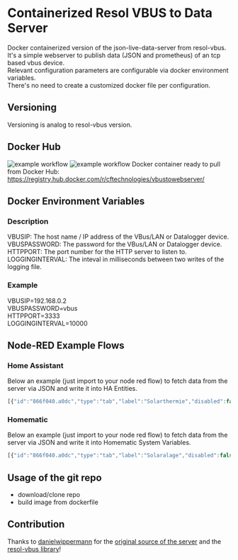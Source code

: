 # Containerized Resol VBUS to Data Server

Docker containerized version of the json-live-data-server from resol-vbus.<br>
It's a simple webserver to publish data (JSON and prometheus) of an tcp based vbus device.<br>
Relevant configuration parameters are configurable via docker environment variables. <br>
There's no need to create a customized docker file per configuration.<br>

## Versioning
Versioning is analog to resol-vbus version.<br>

## Docker Hub
![example workflow](https://github.com/cRemE-fReSh/resol-vbus_json-live-data-server_docker/actions/workflows/docker-image.yml/badge.svg)
![example workflow](https://github.com/cRemE-fReSh/resol-vbus_json-live-data-server_docker/actions/workflows/main.yml/badge.svg)
Docker container ready to pull from Docker Hub:<br>
https://registry.hub.docker.com/r/cftechnologies/vbustowebserver/<br>

## Docker Environment Variables
### Description
VBUSIP: The host name / IP address of the VBus/LAN or Datalogger device.<br>
VBUSPASSWORD: The password for the VBus/LAN or Datalogger device.<br>
HTTPPORT: The port number for the HTTP server to listen to.<br>
LOGGINGINTERVAL: The inteval in milliseconds between two writes of the logging file.<br>

### Example
VBUSIP=192.168.0.2<br>
VBUSPASSWORD=vbus<br>
HTTPPORT=3333<br>
LOGGINGINTERVAL=10000<br>

## Node-RED Example Flows
### Home Assistant
Below  an example (just import to your node red flow) to fetch data from the server via JSON and write it into HA Entities.<br>
```javascript
[{"id":"866f040.a0dc","type":"tab","label":"Solarthermie","disabled":false,"info":""},{"id":"9dfb4a61.a2689","type":"http request","z":"866f040.a0dc","name":"","method":"GET","ret":"obj","paytoqs":"ignore","url":"http://192.168.188.45:3333/api/v1/live-data","tls":"","persist":false,"proxy":"","authType":"","credentials":{},"x":370,"y":120,"wires":[["359fd186707d75b5","c893040cde3b088a","a06b7e907cedafb7","5f23bb57b752de12"]]},{"id":"3d61cadb.e05996","type":"inject","z":"866f040.a0dc","name":"1min","repeat":"60","crontab":"","once":false,"onceDelay":"","topic":"","payload":"","payloadType":"date","x":210,"y":120,"wires":[["9dfb4a61.a2689"]]},{"id":"359fd186707d75b5","type":"ha-entity","z":"866f040.a0dc","name":"SolarTempCollektor","server":"ed0e528f.b8b9f","version":1,"debugenabled":false,"outputs":1,"entityType":"sensor","config":[{"property":"name","value":"SolarTempCollektor"},{"property":"device_class","value":"temperature"},{"property":"icon","value":"mdi:solar-panel"},{"property":"unit_of_measurement","value":"°C"}],"state":"payload[1].rawValue","stateType":"msg","attributes":[],"resend":true,"outputLocation":"","outputLocationType":"none","inputOverride":"allow","outputOnStateChange":false,"outputPayload":"$entity().state ? \"on\": \"off\"","outputPayloadType":"jsonata","x":780,"y":120,"wires":[[]]},{"id":"c893040cde3b088a","type":"ha-entity","z":"866f040.a0dc","name":"Solar_Temp_WaterBufferVesselBelow","server":"ed0e528f.b8b9f","version":1,"debugenabled":false,"outputs":1,"entityType":"sensor","config":[{"property":"name","value":"SolarTempWaterBufferVesselBelow"},{"property":"device_class","value":"temperature"},{"property":"icon","value":"mdi:thermometer-low"},{"property":"unit_of_measurement","value":"°C"}],"state":"payload[2].rawValue","stateType":"msg","attributes":[],"resend":true,"outputLocation":"","outputLocationType":"none","inputOverride":"allow","outputOnStateChange":false,"outputPayload":"$entity().state ? \"on\": \"off\"","outputPayloadType":"jsonata","x":790,"y":180,"wires":[[]]},{"id":"a06b7e907cedafb7","type":"ha-entity","z":"866f040.a0dc","name":"Solar_Temp_Pipe","server":"ed0e528f.b8b9f","version":1,"debugenabled":false,"outputs":1,"entityType":"sensor","config":[{"property":"name","value":"SolarTempPipe"},{"property":"device_class","value":"temperature"},{"property":"icon","value":"mdi:pipe"},{"property":"unit_of_measurement","value":"°C"}],"state":"payload[3].rawValue","stateType":"msg","attributes":[],"resend":true,"outputLocation":"","outputLocationType":"none","inputOverride":"allow","outputOnStateChange":false,"outputPayload":"$entity().state ? \"on\": \"off\"","outputPayloadType":"jsonata","x":770,"y":240,"wires":[[]]},{"id":"5f23bb57b752de12","type":"ha-entity","z":"866f040.a0dc","name":"Solar_PumpSpeed","server":"ed0e528f.b8b9f","version":1,"debugenabled":false,"outputs":1,"entityType":"sensor","config":[{"property":"name","value":"SolarPumpSpeed"},{"property":"device_class","value":"power_factor"},{"property":"icon","value":"mdi:pump"},{"property":"unit_of_measurement","value":"%"}],"state":"payload[11].rawValue","stateType":"msg","attributes":[],"resend":true,"outputLocation":"","outputLocationType":"none","inputOverride":"allow","outputOnStateChange":false,"outputPayload":"$entity().state ? \"on\": \"off\"","outputPayloadType":"jsonata","x":770,"y":300,"wires":[[]]},{"id":"ed0e528f.b8b9f","type":"server","name":"Home Assistant","version":1,"legacy":false,"addon":true,"rejectUnauthorizedCerts":true,"ha_boolean":"y|yes|true|on|home|open","connectionDelay":true,"cacheJson":true}]
```
### Homematic
Below  an example (just import to your node red flow) to fetch data from the server via JSON and write it into Homematic System Variables.<br>
```javascript
[{"id":"866f040.a0dc","type":"tab","label":"Solaralage","disabled":false,"info":""},{"id":"9dfb4a61.a2689","type":"http request","z":"866f040.a0dc","name":"","method":"GET","ret":"obj","paytoqs":false,"url":"http://192.168.188.45:3333/api/v1/live-data","tls":"","persist":false,"proxy":"","authType":"","x":370,"y":120,"wires":[["4c32479d.39a7a8","3b55917c.f95a8e","c4d405c2.647c4","27c8b952.ec734e"]]},{"id":"4c32479d.39a7a8","type":"change","z":"866f040.a0dc","name":"Value[1]","rules":[{"t":"set","p":"payload","pt":"msg","to":"payload[1].rawValue","tot":"msg"}],"action":"","property":"","from":"","to":"","reg":false,"x":580,"y":120,"wires":[["dd8a6941.ec48b8","bd02c6dd.ffce"]]},{"id":"dd8a6941.ec48b8","type":"ccu-sysvar","z":"866f040.a0dc","name":"Solar_Temp_Kollektor","ccuConfig":"69e820bd.716","topic":"ReGaHSS/${Name}","change":true,"cache":true,"x":780,"y":120,"wires":[[]]},{"id":"3b55917c.f95a8e","type":"change","z":"866f040.a0dc","name":"Value[2]","rules":[{"t":"set","p":"payload","pt":"msg","to":"payload[2].rawValue","tot":"msg"}],"action":"","property":"","from":"","to":"","reg":false,"x":580,"y":180,"wires":[["3fd1c7b7.a81178"]]},{"id":"3fd1c7b7.a81178","type":"ccu-sysvar","z":"866f040.a0dc","name":"Solar_Temp_Puffer_Unten","ccuConfig":"69e820bd.716","topic":"ReGaHSS/${Name}","change":true,"cache":true,"x":800,"y":180,"wires":[[]]},{"id":"c4d405c2.647c4","type":"change","z":"866f040.a0dc","name":"Value[11]","rules":[{"t":"set","p":"payload","pt":"msg","to":"payload[11].rawValue","tot":"msg"}],"action":"","property":"","from":"","to":"","reg":false,"x":580,"y":300,"wires":[["21bc8fbe.2d3078"]]},{"id":"21bc8fbe.2d3078","type":"ccu-sysvar","z":"866f040.a0dc","name":"Solar_Speed_Pump","ccuConfig":"69e820bd.716","topic":"ReGaHSS/${Name}","change":false,"cache":true,"x":780,"y":300,"wires":[[]]},{"id":"3d61cadb.e05996","type":"inject","z":"866f040.a0dc","name":"1min","topic":"","payload":"","payloadType":"date","repeat":"60","crontab":"","once":false,"onceDelay":"","x":210,"y":120,"wires":[["9dfb4a61.a2689"]]},{"id":"bd02c6dd.ffce","type":"debug","z":"866f040.a0dc","name":"Debug","active":false,"tosidebar":true,"console":false,"tostatus":false,"complete":"payload","targetType":"msg","x":730,"y":80,"wires":[]},{"id":"27c8b952.ec734e","type":"change","z":"866f040.a0dc","name":"Value[3]","rules":[{"t":"set","p":"payload","pt":"msg","to":"payload[3].rawValue","tot":"msg"}],"action":"","property":"","from":"","to":"","reg":false,"x":580,"y":240,"wires":[["8248bdd1.a010d8"]]},{"id":"8248bdd1.a010d8","type":"ccu-sysvar","z":"866f040.a0dc","name":"Solar_Temp_Leitung","ccuConfig":"69e820bd.716","topic":"ReGaHSS/${Name}","change":true,"cache":true,"x":780,"y":240,"wires":[[]]},{"id":"69e820bd.716","type":"ccu-connection","z":"","name":"Home","host":"192.168.188.24","regaEnabled":true,"bcrfEnabled":true,"iprfEnabled":true,"virtEnabled":true,"bcwiEnabled":false,"cuxdEnabled":false,"regaPoll":true,"regaInterval":"30","rpcPingTimeout":"60","rpcInitAddress":"192.168.188.45","rpcServerHost":"127.0.0.1","rpcBinPort":"3047","rpcXmlPort":"3048","queueTimeout":"5000","queuePause":"250","contextStore":""}]
```

## Usage of the git repo
- download/clone repo<br>
- build image from dockerfile<br>

## Contribution
Thanks to [danielwippermann](https://github.com/danielwippermann "danielwippermann") for the [original source of the server](https://github.com/danielwippermann/resol-vbus/tree/master/examples/json-live-data-server "original source of the server") and the [resol-vbus library](https://github.com/danielwippermann/resol-vbus "resol-vbus library")!
